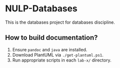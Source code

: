 # NULP-Databases

This is the databases project for databases discipline.

## How to build documentation?

1. Ensure `pandoc` and `java` are installed.
2. Download PlantUML via `./get-plantuml.ps1`.
3. Run appropriate scripts in each `lab-x/` directory.


